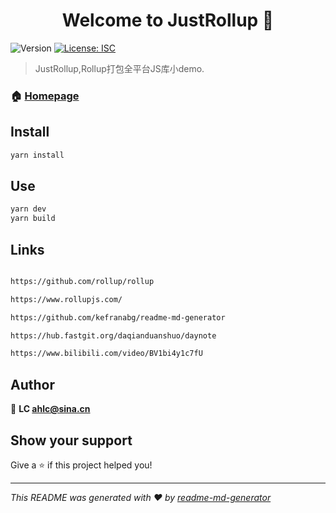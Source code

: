 <h1 align="center">Welcome to JustRollup 👋</h1>
<p>
  <img alt="Version" src="https://img.shields.io/badge/version-1.0.0-blue.svg?cacheSeconds=2592000" />
  <a href="#" target="_blank">
    <img alt="License: ISC" src="https://img.shields.io/badge/License-ISC-yellow.svg" />
  </a>
</p>

> JustRollup,Rollup打包全平台JS库小demo.

### 🏠 [Homepage](https://github.com/ahviplc/JustRollup)

## Install

```sh
yarn install
```

## Use

```sh
yarn dev
yarn build
```

## Links

```markdown

https://github.com/rollup/rollup

https://www.rollupjs.com/

https://github.com/kefranabg/readme-md-generator

https://hub.fastgit.org/daqianduanshuo/daynote

https://www.bilibili.com/video/BV1bi4y1c7fU

```

## Author

👤 **LC ahlc@sina.cn**


## Show your support

Give a ⭐️ if this project helped you!

***
_This README was generated with ❤️ by [readme-md-generator](https://github.com/kefranabg/readme-md-generator)_
